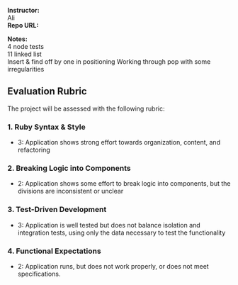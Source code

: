 **Instructor:**   
Ali  
**Repo URL:**   

**Notes:**  
4 node tests  
11 linked list  
Insert & find off by one in positioning
Working through pop with some irregularities  


## Evaluation Rubric

The project will be assessed with the following rubric:

### 1. Ruby Syntax & Style

* 3: Application shows strong effort towards organization, content, and refactoring

### 2. Breaking Logic into Components

* 2: Application shows some effort to break logic into components, but the divisions are inconsistent or unclear

### 3. Test-Driven Development

* 3: Application is well tested but does not balance isolation and integration tests, using only the data necessary to test the functionality

### 4. Functional Expectations

* 2: Application runs, but does not work properly, or does not meet specifications.

